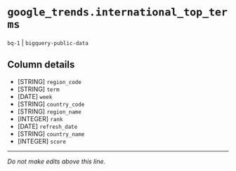 # `google_trends.international_top_terms`
`bq-1` | `bigquery-public-data`

## Column details
* [STRING]    `region_code`
* [STRING]    `term`
* [DATE]      `week`
* [STRING]    `country_code`
* [STRING]    `region_name`
* [INTEGER]   `rank`
* [DATE]      `refresh_date`
* [STRING]    `country_name`
* [INTEGER]   `score`

-------------------------------------------------------------------------------
*Do not make edits above this line.*
